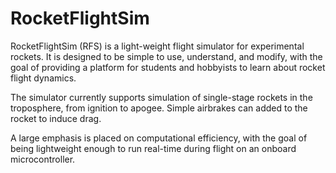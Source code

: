 # RocketFlightSim

RocketFlightSim (RFS) is a light-weight flight simulator for experimental rockets. It is designed to be simple to use, understand, and modify, with the goal of providing a platform for students and hobbyists to learn about rocket flight dynamics.

The simulator currently supports simulation of single-stage rockets in the troposphere, from ignition to apogee. Simple airbrakes can added to the rocket to induce drag. 

A large emphasis is placed on computational efficiency, with the goal of being lightweight enough to run real-time during flight on an onboard microcontroller.